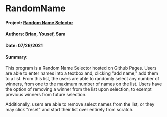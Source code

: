 # RandomName

#### **Project:**        [Random Name Selector](https://brianzhamilton.github.io/NameRandomizer/)
#### **Authors:**        Brian, Yousef, Sara
#### **Date:**           07/26/2021
#### **Summary:**        

This program is a Random Name Selector hosted on Github Pages. Users are able to enter names into a textbox and, clicking "add name," add them to a list. From this list, the users are able to randomly select any number of winners, from one to the maximum number of names on the list. Users have the option of removing a winner from the list upon selection, to exempt previous winners from future selection.

Additionally, users are able to remove select names from the list, or they may click "reset" and start their list over entirely from scratch.
